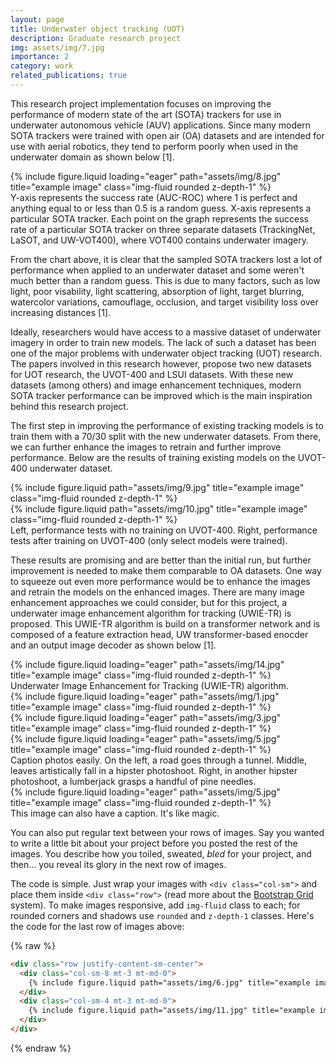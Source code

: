 ```yaml
---
layout: page
title: Underwater object tracking (UOT)
description: Graduate research project
img: assets/img/7.jpg
importance: 2
category: work
related_publications: true
---
```


This research project implementation focuses on improving the performance of modern state of the art (SOTA) trackers for use in underwater autonomous vehicle (AUV) applications. Since many modern SOTA trackers were trained with open air (OA) datasets and are intended for use with aerial robotics, they tend to perform poorly when used in the underwater domain as shown below [1].   

<div class="row justify-content-sm-center">
    <div class="col-sm-7 mt-3 mt-md-0">
        {% include figure.liquid loading="eager" path="assets/img/8.jpg" title="example image" class="img-fluid rounded z-depth-1" %}
    </div>
</div>
<div class="caption">
    Y-axis represents the success rate (AUC-ROC) where 1 is perfect and anything equal to or less than 0.5 is a random guess. X-axis represents a particular SOTA tracker. Each point on the graph represents the success rate of a particular SOTA tracker on three separate datasets (TrackingNet, LaSOT, and UW-VOT400), where VOT400 contains underwater imagery. 
</div>

From the chart above, it is clear that the sampled SOTA trackers lost a lot of performance when applied to an underwater dataset and some weren't much better than a random guess. This is due to many factors, such as low light, poor visability, light scattering, absorption of light, target blurring, watercolor variations, camouflage, occlusion, and target visibility loss over increasing distances [1]. 

Ideally, researchers would have access to a massive dataset of underwater imagery in order to train new models. The lack of such a dataset has been one of the major problems with underwater object tracking (UOT) research. The papers involved in this research however, propose two new datasets for UOT research, the UVOT-400 and LSUI datasets. With these new datasets (among others) and image enhancement techniques, modern SOTA tracker performance can be improved which is the main inspiration behind this research project. 

The first step in improving the performance of existing tracking models is to train them with a 70/30 split with the new underwater datasets. From there, we can further enhance the images to retrain and further improve performance. Below are the results of training existing models on the UVOT-400 underwater dataset.

<div class="row justify-content-sm-center">
    <div class="col-sm-5 mt-3 mt-md-0">
        {% include figure.liquid path="assets/img/9.jpg" title="example image" class="img-fluid rounded z-depth-1" %}
    </div>
    <div class="col-sm-4 mt-3 mt-md-0">
        {% include figure.liquid path="assets/img/10.jpg" title="example image" class="img-fluid rounded z-depth-1" %}
    </div>
</div>
<div class="caption">
    Left, performance tests with no training on UVOT-400. Right, performance tests after training on UVOT-400 (only select models were trained). 
</div>

These results are promising and are better than the initial run, but further improvement is needed to make them comparable to OA datasets. One way to squeeze out even more performance would be to enhance the images and retrain the models on the enhanced images. There are many image enhancement approaches we could consider, but for this project, a underwater image enhancement algorithm for tracking (UWIE-TR) is proposed. This UWIE-TR algorithm is build on a transformer network and is composed of a feature extraction head, UW transformer-based enocder and an output image decoder as shown below [1]. 

<div class="row justify-content-sm-center">
    <div class="col-sm-7 mt-3 mt-md-0">
        {% include figure.liquid loading="eager" path="assets/img/14.jpg" title="example image" class="img-fluid rounded z-depth-1" %}
    </div>
</div>
<div class="caption">
    Underwater Image Enhancement for Tracking (UWIE-TR) algorithm. 
</div>


<div class="row">
    <div class="col-sm mt-3 mt-md-0">
        {% include figure.liquid loading="eager" path="assets/img/1.jpg" title="example image" class="img-fluid rounded z-depth-1" %}
    </div>
    <div class="col-sm mt-3 mt-md-0">
        {% include figure.liquid loading="eager" path="assets/img/3.jpg" title="example image" class="img-fluid rounded z-depth-1" %}
    </div>
    <div class="col-sm mt-3 mt-md-0">
        {% include figure.liquid loading="eager" path="assets/img/5.jpg" title="example image" class="img-fluid rounded z-depth-1" %}
    </div>
</div>
<div class="caption">
    Caption photos easily. On the left, a road goes through a tunnel. Middle, leaves artistically fall in a hipster photoshoot. Right, in another hipster photoshoot, a lumberjack grasps a handful of pine needles.
</div>
<div class="row">
    <div class="col-sm mt-3 mt-md-0">
        {% include figure.liquid loading="eager" path="assets/img/5.jpg" title="example image" class="img-fluid rounded z-depth-1" %}
    </div>
</div>
<div class="caption">
    This image can also have a caption. It's like magic.
</div>

You can also put regular text between your rows of images.
Say you wanted to write a little bit about your project before you posted the rest of the images.
You describe how you toiled, sweated, _bled_ for your project, and then... you reveal its glory in the next row of images.


The code is simple.
Just wrap your images with `<div class="col-sm">` and place them inside `<div class="row">` (read more about the <a href="https://getbootstrap.com/docs/4.4/layout/grid/">Bootstrap Grid</a> system).
To make images responsive, add `img-fluid` class to each; for rounded corners and shadows use `rounded` and `z-depth-1` classes.
Here's the code for the last row of images above:

{% raw %}

```html
<div class="row justify-content-sm-center">
  <div class="col-sm-8 mt-3 mt-md-0">
    {% include figure.liquid path="assets/img/6.jpg" title="example image" class="img-fluid rounded z-depth-1" %}
  </div>
  <div class="col-sm-4 mt-3 mt-md-0">
    {% include figure.liquid path="assets/img/11.jpg" title="example image" class="img-fluid rounded z-depth-1" %}
  </div>
</div>
```

{% endraw %}

